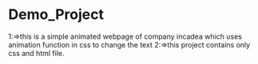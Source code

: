 # Demo_Project
1:=>this is a simple animated webpage of company incadea which uses animation function in css to change the text
2:=>this project contains only css and html file.
